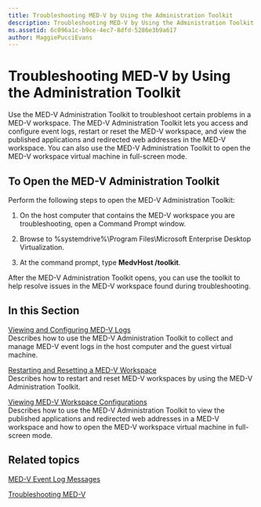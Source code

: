 ```yaml
---
title: Troubleshooting MED-V by Using the Administration Toolkit
description: Troubleshooting MED-V by Using the Administration Toolkit
ms.assetid: 6c096a1c-b9ce-4ec7-8dfd-5286e3b9a617
author: MaggiePucciEvans
---
```


# Troubleshooting MED-V by Using the Administration Toolkit


Use the MED-V Administration Toolkit to troubleshoot certain problems in a MED-V workspace. The MED-V Administration Toolkit lets you access and configure event logs, restart or reset the MED-V workspace, and view the published applications and redirected web addresses in the MED-V workspace. You can also use the MED-V Administration Toolkit to open the MED-V workspace virtual machine in full-screen mode.

## To Open the MED-V Administration Toolkit


Perform the following steps to open the MED-V Administration Toolkit:

1.  On the host computer that contains the MED-V workspace you are troubleshooting, open a Command Prompt window.

2.  Browse to %systemdrive%\\Program Files\\Microsoft Enterprise Desktop Virtualization.

3.  At the command prompt, type **MedvHost /toolkit**.

After the MED-V Administration Toolkit opens, you can use the toolkit to help resolve issues in the MED-V workspace found during troubleshooting.

## In this Section


<a href="" id="viewing-and-configuring-med-v-logs"></a>[Viewing and Configuring MED-V Logs](viewing-and-configuring-med-v-logs.md)  
Describes how to use the MED-V Administration Toolkit to collect and manage MED-V event logs in the host computer and the guest virtual machine.

<a href="" id="restarting-and-resetting-a-med-v-workspace"></a>[Restarting and Resetting a MED-V Workspace](restarting-and-resetting-a-med-v-workspace.md)  
Describes how to restart and reset MED-V workspaces by using the MED-V Administration Toolkit.

<a href="" id="viewing-med-v-workspace-configurations"></a>[Viewing MED-V Workspace Configurations](viewing-med-v-workspace-configurations.md)  
Describes how to use the MED-V Administration Toolkit to view the published applications and redirected web addresses in a MED-V workspace and how to open the MED-V workspace virtual machine in full-screen mode.

## Related topics


[MED-V Event Log Messages](med-v-event-log-messages.md)

[Troubleshooting MED-V](troubleshooting-med-vmedv2.md)

 

 





